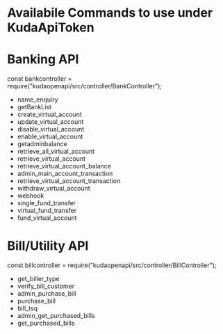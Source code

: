 # Availabile Commands to use under KudaApiToken

# Banking API
const bankcontroller = require("kudaopenapi/src/controller/BankController");

- name_enquiry
- getBankList
- create_virtual_account
- update_virtual_account
- disable_virtual_account
- enable_virtual_account
- getadminbalance
- retrieve_all_virtual_account
- retrieve_virtual_account
- retrieve_virtual_account_balance
- admin_main_account_transaction
- retrieve_virtual_account_transaction
- withdraw_virtual_account
- webhook
- single_fund_transfer
- virtual_fund_transfer
- fund_virtual_account


# Bill/Utility API
const billcontroller = require("kudaopenapi/src/controller/BillController");

- get_biller_type
- verify_bill_customer
- admin_purchase_bill
- purchase_bill
- bill_tsq
- admin_get_purchased_bills
- get_purchased_bills